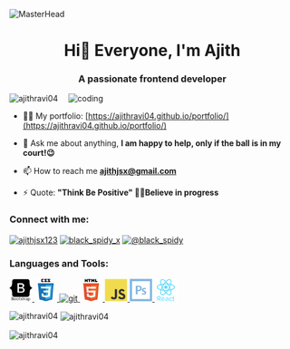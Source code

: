 ![MasterHead](https://camo.githubusercontent.com/48ec00ed4c84e771db4a1db90b56352923a8d644452a32b434d68e97006c9337/68747470733a2f2f63686b736b696c6c732e636f6d2f77702d636f6e74656e742f75706c6f6164732f323032302f30342f504e432d416e696d617465642d42616e6e6572732e676966)
<h1 align="center">Hi👋 Everyone, I'm Ajith</h1>
<h3 align="center">A passionate frontend developer</h3>
<img align="right" alt="coding" width="400" src="https://camo.githubusercontent.com/e4a569755580f96dce0e6d65bc761e0d9aef0fecae524ec73a1b0be60fc934fa/68747470733a2f2f7777772e6d79676f2e67652f75706c6f6164732f626c6f672f313538343032333739352e6a7067" >

<p align="left"> <img src="https://komarev.com/ghpvc/?username=ajithravi04&label=Profile%20views&color=0e75b6&style=flat" alt="ajithravi04" /> </p>

- 👨‍💻 My portfolio: [https://ajithravi04.github.io/portfolio/](https://ajithravi04.github.io/portfolio/)

- 💬 Ask me about anything, **I am happy to help, only if the ball is in my court!😉**

- 📫 How to reach me **ajithjsx@gmail.com**

- ⚡ Quote: **"Think Be Positive" 💪🏼Believe in progress**

<h3 align="left">Connect with me:</h3>
<p align="left">
<a href="https://linkedin.com/in/ajithjsx123" target="blank"><img align="center" src="https://raw.githubusercontent.com/rahuldkjain/github-profile-readme-generator/master/src/images/icons/Social/linked-in-alt.svg" alt="ajithjsx123" height="30" width="40" /></a>
<a href="https://instagram.com/black_spidy_x" target="blank"><img align="center" src="https://raw.githubusercontent.com/rahuldkjain/github-profile-readme-generator/master/src/images/icons/Social/instagram.svg" alt="black_spidy_x" height="30" width="40" /></a>
<a href="https://www.youtube.com/c/@black_spidy" target="blank"><img align="center" src="https://raw.githubusercontent.com/rahuldkjain/github-profile-readme-generator/master/src/images/icons/Social/youtube.svg" alt="@black_spidy" height="30" width="40" /></a>
</p>

<h3 align="left">Languages and Tools:</h3>
<p align="left"> <a href="https://getbootstrap.com" target="_blank" rel="noreferrer"> <img src="https://raw.githubusercontent.com/devicons/devicon/master/icons/bootstrap/bootstrap-plain-wordmark.svg" alt="bootstrap" width="40" height="40"/> </a> <a href="https://www.w3schools.com/css/" target="_blank" rel="noreferrer"> <img src="https://raw.githubusercontent.com/devicons/devicon/master/icons/css3/css3-original-wordmark.svg" alt="css3" width="40" height="40"/> </a> <a href="https://git-scm.com/" target="_blank" rel="noreferrer"> <img src="https://www.vectorlogo.zone/logos/git-scm/git-scm-icon.svg" alt="git" width="40" height="40"/> </a> <a href="https://www.w3.org/html/" target="_blank" rel="noreferrer"> <img src="https://raw.githubusercontent.com/devicons/devicon/master/icons/html5/html5-original-wordmark.svg" alt="html5" width="40" height="40"/> </a> <a href="https://developer.mozilla.org/en-US/docs/Web/JavaScript" target="_blank" rel="noreferrer"> <img src="https://raw.githubusercontent.com/devicons/devicon/master/icons/javascript/javascript-original.svg" alt="javascript" width="40" height="40"/> </a> <a href="https://www.photoshop.com/en" target="_blank" rel="noreferrer"> <img src="https://raw.githubusercontent.com/devicons/devicon/master/icons/photoshop/photoshop-line.svg" alt="photoshop" width="40" height="40"/> </a> <a href="https://reactjs.org/" target="_blank" rel="noreferrer"> <img src="https://raw.githubusercontent.com/devicons/devicon/master/icons/react/react-original-wordmark.svg" alt="react" width="40" height="40"/> </a> </p>

<p><img align="left" src="https://github-readme-stats.vercel.app/api/top-langs?username=ajithravi04&show_icons=true&locale=en&layout=compact" alt="ajithravi04" /></p>

<p>&nbsp;<img align="center" src="https://github-readme-stats.vercel.app/api?username=ajithravi04&show_icons=true&locale=en" alt="ajithravi04" /></p>

<p><img align="center" src="https://github-readme-streak-stats.herokuapp.com/?user=ajithravi04&" alt="ajithravi04" /></p>


